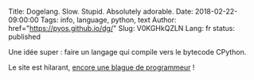 Title: Dogelang. Slow. Stupid. Absolutely adorable.
Date: 2018-02-22-09:00:00
Tags: info, language, python, text
Author: href="https://pyos.github.io/dg/"
Slug: V0KGHkQZLN
Lang: fr
status: published

Une idée super : faire un langage qui compile vers le bytecode CPython.

Le site est hilarant, [encore une blague de programmeur](https://lucas.bourneuf.net/links/00ltq3oJa3.html) !
